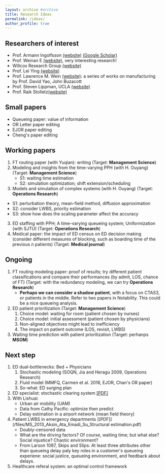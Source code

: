 ```yaml
---
layout: archive #archive
title: Research Ideas
permalink: /ideas/
author_profile: true
---
```

## Researchers of interest
* Prof. Armann Ingolfsson [(website)](https://sites.ualberta.ca/~aingolfs/Publications.htm) [(Google Scholar)](https://scholar.google.com/citations?hl=en&user=o--KHAQAAAAJ)
* Prof. Weinan E [(website)](https://web.math.princeton.edu/~weinan/), very interesting research!
* Willcox Research Group [(website)](https://kiwi.oden.utexas.edu/index.php)
* Prof. Lei Ying [(website)](https://scholar.google.com/citations?user=7f3HKI8AAAAJ&hl=en)
* Prof. Lawrence M. Wein [(website)](https://lwein.people.stanford.edu/published-papers-and-technical-reports): a series of works on manufacturing by Prof. David Yao, John Buzacott
* Prof. Steven Lippman, UCLA [(website)](http://personal.anderson.ucla.edu/policy.area/faculty/lippman/lipppub.htm)
* Prof. Raik Stolletz[(website)](https://scholar.google.com/citations?user=moQsvVoAAAAJ&hl=en)

## Small papers

* Queueing paper: value of information
* OR Letter paper editing
* EJOR paper editing
* Cheng's paper editing

## Working papers
1. FT routing paper (with Yuqian): writing (Target: **Management Science**)
2. Modeling and insights from the time-varying PPH (with H. Ouyang) (Target: **Management Science**)
    * S1: waiting time estimation
    * S2: simulation optimization; shift extension/scheduling
2. Models and simulation of complex systems (with H. Ouyang) (Target: **Operations Research**)
  * S1: perturbation theory, mean-field method, diffusion approximation
  * S2: consider LWBS, priority estimation
  * S3: show how does the scaling parameter affect the accuracy
3. ED staffing with PPH; A time-varying queueing system; Uniformization (with SJTU) (Target: **Operations Research**)
4. Medical paper: the impact of ED census on ED decision making (consider different measures of blocking, such as boarding time of the previous $n$ patients) (Target: **Medical journal**)

## Ongoing


1. FT routing modeling paper: proof of results; try different patient classifications and compare their performances (by admit, LOS, chance of FT) (Target: with the redundancy modeling, we can try **Operations Research**)
    * **Perhaps we can consider a shadow patient**, with a focus on CTAS3, or patients in the middle. Refer to two papers in Notability. This could be a nice queueing analysis.
7. ED patient prioritization (Target: **Management Science**)
    1. Choice model: waiting for room (patient chosen by nurses)
    1. Choice model: initial assessment (patient chosen by physicians)
    1. Non-aligned objectives might lead to inefficiency
    2. The impact on patient outcome (LOS, revisit, LWBS)
6. Waiting time prediction with patient prioritization (Target: perhanps **MSOM**)

## Next step
1. ED dual-bottlenecks: Bed + Physicians
    1. Stochastic modeling (SOQN, Jia and Heragu 2009, Operations Research)
    1. Fluid model (MMFQ, Carmen et al. 2018, EJOR, Chan's OR paper)
    1. So-what: ED surging plan
2. ED specialist: stochastic clearing system [\[PDF\]](/files/He-StochasticClearingSystem.pdf)
3. With Lishuai:
    * Urban air mobility (UAM)
    * Data from Cathy Pacific: optimize then predict
    * Delay estimation in a airport network (mean field theory)
4. Patient LWBS in emergency departments [\[PDF\]](/files/MS_2013_Aksin_Ata_Emadi_Su_Structural estimation.pdf) 
    * Doubly-censored data
    * What are the driving factors? Of course, waiting time; but what else? Social injustice? Chaotic environment?
    * From Larson 1087, Skips and Slips: At least three attributes other than queueing delay paly key roles in a customer's queueing experiene: social justice, queueing environment, and feedback about delays.
5. Healthcare referal system: an optimal control framework
